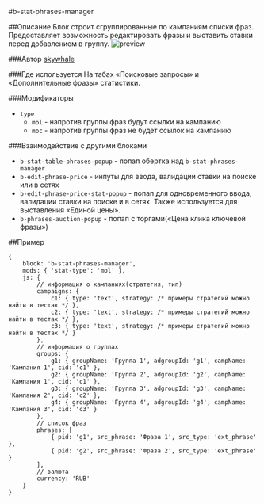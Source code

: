 #b-stat-phrases-manager

##Описание
Блок строит сгруппированные по кампаниям списки фраз. 
Предоставляет возможность редактировать фразы и выставить ставки перед добавлением в группу.
![preview](https://jing.yandex-team.ru/files/skywhale/2017-01-24%2017-27-59.png)

###Автор
[skywhale](https://staff.yandex-team.ru/skywhale)

###Где используется
На табах «Поисковые запросы» и «Дополнительные фразы» статистики.

###Модификаторы
- `type`
    - `mol` - напротив группы фраз будут ссылки на кампанию
    - `moc` - напротив группы фраз не будет ссылок на кампанию

###Взаимодействие с другими блоками
- `b-stat-table-phrases-popup` - попап обертка над `b-stat-phrases-manager`
- `b-edit-phrase-price` - инпуты для ввода, валидации ставки на поиске или в сетях
- `b-edit-phrase-price-stat-popup` - попап для одновременного ввода, валидации ставки на поиске и в сетях. Также используется для выставления «Единой цены».
- `b-phrases-auction-popup` - попап с торгами(«Цена клика ключевой фразы»)
 
##Пример
```
{
    block: 'b-stat-phrases-manager',
    mods: { 'stat-type': 'mol' },
    js: {
        // информация о кампаниях(стратегия, тип)
        campaigns: {
            c1: { type: 'text', strategy: /* примеры стратегий можно найти в тестах */ },
            c2: { type: 'text', strategy: /* примеры стратегий можно найти в тестах */ },
            c3: { type: 'text', strategy: /* примеры стратегий можно найти в тестах */ }
        },
        // информация о группах
        groups: {
            g1: { groupName: 'Группа 1', adgroupId: 'g1', campName: 'Кампания 1', cid: 'c1' },
            g2: { groupName: 'Группа 2', adgroupId: 'g2', campName: 'Кампания 1', cid: 'c1' },
            g3: { groupName: 'Группа 3', adgroupId: 'g3', campName: 'Кампания 2', cid: 'c2' },
            g4: { groupName: 'Группа 4', adgroupId: 'g4', campName: 'Кампания 3', cid: 'c3' }
        },
        // список фраз
        phrases: [
            { pid: 'g1', src_phrase: 'Фраза 1', src_type: 'ext_phrase' },
            { pid: 'g2', src_phrase: 'Фраза 2', src_type: 'ext_phrase' }
        ],
        // валюта
        currency: 'RUB'
    }
}
```
